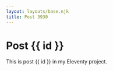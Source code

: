 ```yaml
---
layout: layouts/base.njk
title: Post 3930
---
```


# Post {{ id }}

This is post {{ id }} in my Eleventy project.
